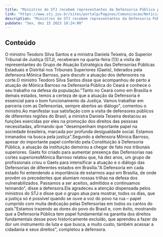 ```yaml
---
title: "Ministros do STJ recebem representantes da Defensoria Pública para ouvir demandas sobre atuação no STJ"
link: "https://www.stj.jus.br/sites/portalp/Paginas/Comunicacao/Noticias/2023/15122023-Ministros-do-STJ-recebem-representantes-da-Defensoria-Publica-para-ouvir-demandas-sobre-atuacao-no-STJ.aspx"
description: "Ministros do STJ recebem representantes da Defensoria Pública para ouvir demandas sobre atuação no STJ"
pubdate: "Sex, dez 15 2023 18:24:00"
---
```


## Conteúdo

O ministro Teodoro Silva Santos e a ministra Daniela Teixeira, do Superior Tribunal de Justiça (STJ), receberam na quarta-feira (13) a visita de representantes do Grupo de Atuação Estratégica das Defensorias Públicas Estaduais e Distrital nos Tribunais Superiores (Gaets), liderados pela defensora Mônica Barroso, para discutir a atuação dos defensores na corte.O ministro Teodoro Silva Santos disse que acompanhou de perto a atuação de Mônica Barroso na Defensoria Pública do Ceará e conhece o seu trabalho na defesa da população."Tanto no Ceará como em Brasília e demais estados, temos a certeza de que a atuação da Defensoria é essencial para o bom funcionamento da Justiça. Vamos trabalhar em parceria com as Defensorias, sempre abertos ao diálogo", comentou o ministro.Ao manifestar sua satisfação com a visita de defensores públicos de diferentes regiões do Brasil, a ministra Daniela Teixeira destacou as funções exercidas por eles na promoção dos direitos das pessoas necessitadas, afirmando que "desempenham importante papel na sociedade brasileira, marcada por profunda desigualdade social. Estamos irmanados na busca pela justiça".Segundo a defensora Mônica Barroso, apesar do importante papel conferido pela Constituição à Defensoria Pública, a atuação da instituição demorou a chegar de fato nos tribunais superiores. Gaets foi criado para aumentar presença das Defensorias nas cortes superioresMônica Barroso relatou que, há dez anos, um grupo de profissionais criou o Gaets para intensificar a atuação e o diálogo das Defensorias de diferentes estados em Brasília."A Defensoria em cada estado foi entendendo a importância de estarmos aqui em Brasília, de onde provêm os precedentes que alumiam nossas trilhas na defesa dos vulnerabilizados. Passamos a ser aceitos, admitidos e continuamos teimando", disse a defensora.Ela agradeceu a atenção dispensada pelos ministros do STJ e disse que o grupo atua para mostrar, todos os dias, que a justiça só é possível quando se ouve a voz do povo na rua – papel cumprido com muita dedicação pelas Defensorias em todos os cantos do país."Estamos trazendo as dores do povo do Brasil e, com êxito, mostrando que a Defensoria Pública tem papel fundamental na garantia dos direitos fundamentais desse povo historicamente excluído, que aprendeu a fazer da dor um instrumento de luta e que busca, a muito custo, também acessar a cidadania e seus direitos", completou a defensora.

